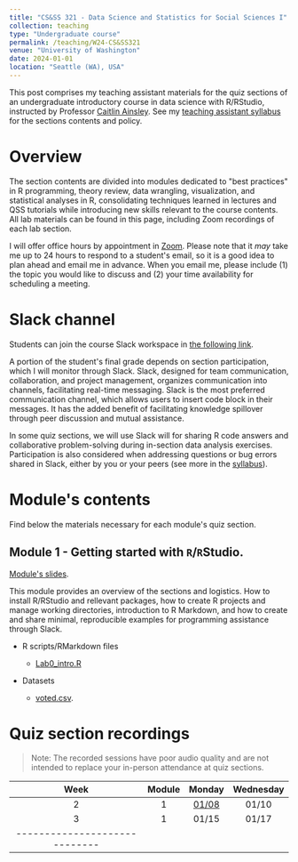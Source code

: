 ```yaml
---
title: "CS&SS 321 - Data Science and Statistics for Social Sciences I"
collection: teaching
type: "Undergraduate course"
permalink: /teaching/W24-CS&SS321
venue: "University of Washington"
date: 2024-01-01
location: "Seattle (WA), USA"
---
```



This post comprises my teaching assistant materials for the quiz sections of an undergraduate introductory course in data science with R/RStudio, instructed by Professor [Caitlin Ainsley](https://www.caitlinainsley.com/). See my [teaching assistant syllabus](https://rllob.github.io/files/CSSS321_WI24_TA_Syllabus.pdf) for the sections contents and policy.



Overview
======

The section contents are divided into modules dedicated to "best practices" in R programming, theory review, data wrangling, visualization, and statistical analyses in R, consolidating techniques learned in lectures and QSS tutorials while introducing new skills relevant to the course contents. All lab materials can be found in this page, including Zoom recordings of each lab section.

I will offer office hours by appointment in [Zoom](https://washington.zoom.us/j/3542421158). Please note that it *may* take me up to 24 hours to respond to a student's email, so it is a good idea to plan ahead and email me in advance. When you email me, please include (1) the topic you would like to discuss and (2) your time availability for scheduling a meeting.


Slack channel
======

Students can join the course Slack workspace in [the following link](https://join.slack.com/t/uw-csss321-w24-acad/shared_invite/zt-2a1h6cy5i-UWyjRCfzUEIczJJvVC3M7A).

A portion of the student's final grade depends on section participation, which I will monitor through Slack. Slack, designed for team communication, collaboration, and project management, organizes communication into channels, facilitating real-time messaging. Slack is the most preferred communication channel, which allows users to insert code block in their messages. It has the added benefit of facilitating knowledge spillover through peer discussion and mutual assistance.

In some quiz sections, we will use Slack will for sharing R code answers and collaborative problem-solving during in-section data analysis exercises. Participation is also considered when addressing questions or bug errors shared in Slack, either by you or your peers (see more in the [syllabus](https://rllob.github.io/files/CSSS321_WI24_TA_Syllabus.pdf)).


Module's contents
======

Find below the materials necessary for each module's quiz section.

Module 1 - Getting started with `R`/`R`Studio.
------
[Module's slides](https://rllob.github.io/files/module1_intro.pdf).

This module provides an overview of the sections and logistics. How to install R/RStudio and rellevant packages, how to create R projects and manage working directories, introduction to R Markdown, and how to create and share minimal, reproducible examples for programming assistance through Slack.

- R scripts/RMarkdown files
    - [Lab0_intro.R]((https://rllob.github.io/scripts/Lab0_intro.R))

- Datasets 
    - [voted.csv](https://rllob.github.io/datasets/voted.csv).





Quiz section recordings
======

> Note: The recorded sessions have poor audio quality and are not intended to replace your in-person attendance at quiz sections.


| Week | Module | Monday | Wednesday |
|:--------:|:--------:|:-------:|:--------:|
| 2   | 1 | [01/08](https://washington.zoom.us/rec/share/PrGvz8fUe_yE2Ty7hjDtn0-WbrFa-04LxPE_qpEHKuAnD9tjs3VszeZG_wE_pvF9.Qm04E1_ifxN3l5Uj)   | 01/10   |
| 3  | 1  |  01/15  | 01/17   |
|-----------------------------|

